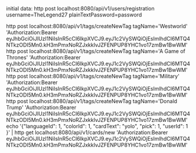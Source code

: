 initial data:
http post localhost:8080/api/v1/users/registration username=TheLegend27 plainTextPassword=password

http post localhost:8080/api/v1/tags/createNewTag tagName='Westworld'         'Authorization:Bearer eyJhbGciOiJIUzI1NiIsInR5cCI6IkpXVCJ9.eyJ1c2VySWQiOjEsImlhdCI6MTQ4NTkzODI5Mn0.kH3mPmxNoRZJxkkIvJZFENPUP8YHC1vo17zmBw1BwWM'
http post localhost:8080/api/v1/tags/createNewTag tagName='A Game of Thrones' 'Authorization:Bearer eyJhbGciOiJIUzI1NiIsInR5cCI6IkpXVCJ9.eyJ1c2VySWQiOjEsImlhdCI6MTQ4NTkzODI5Mn0.kH3mPmxNoRZJxkkIvJZFENPUP8YHC1vo17zmBw1BwWM'
http post localhost:8080/api/v1/tags/createNewTag tagName='Military'          'Authorization:Bearer eyJhbGciOiJIUzI1NiIsInR5cCI6IkpXVCJ9.eyJ1c2VySWQiOjEsImlhdCI6MTQ4NTkzODI5Mn0.kH3mPmxNoRZJxkkIvJZFENPUP8YHC1vo17zmBw1BwWM'
http post localhost:8080/api/v1/tags/createNewTag tagName='Donald Trump'      'Authorization:Bearer eyJhbGciOiJIUzI1NiIsInR5cCI6IkpXVCJ9.eyJ1c2VySWQiOjEsImlhdCI6MTQ4NTkzODI5Mn0.kH3mPmxNoRZJxkkIvJZFENPUP8YHC1vo17zmBw1BwWM'
echo '{"languageId": 1, "colorId": 1, "cardText": "yolo", "pick": 1, "userId": 1 }' | http get localhost:8080/api/v1/cards/new 'Authorization:Bearer eyJhbGciOiJIUzI1NiIsInR5cCI6IkpXVCJ9.eyJ1c2VySWQiOjEsImlhdCI6MTQ4NTkzODI5Mn0.kH3mPmxNoRZJxkkIvJZFENPUP8YHC1vo17zmBw1BwWM'
